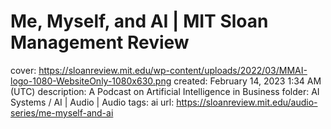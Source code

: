# Me, Myself, and AI | MIT Sloan Management Review

cover: https://sloanreview.mit.edu/wp-content/uploads/2022/03/MMAI-logo-1080-WebsiteOnly-1080x630.png
created: February 14, 2023 1:34 AM (UTC)
description: A Podcast on Artificial Intelligence in Business
folder: AI Systems / AI | Audio | Audio
tags: ai
url: https://sloanreview.mit.edu/audio-series/me-myself-and-ai